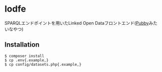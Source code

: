 lodfe
=====
SPARQLエンドポイントを用いたLinked Open Dataフロントエンド([Pubby](https://github.com/cygri/pubby)みたいなやつ)

## Installation
```
$ composer install
$ cp .env{.example,}
$ cp config/datasets.php{.example,}
```
